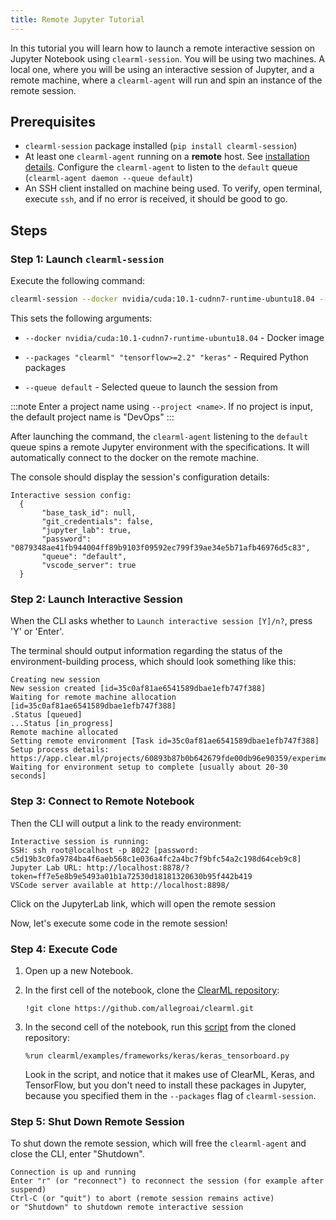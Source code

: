 ```yaml
---
title: Remote Jupyter Tutorial
---
```


In this tutorial you will learn how to launch a remote interactive session on Jupyter Notebook using `clearml-session`.
You will be using two machines. A local one, where you will be using an interactive session of Jupyter, and a remote machine, 
where a `clearml-agent` will run and spin an instance of the remote session. 

## Prerequisites

* `clearml-session` package installed (`pip install clearml-session`)
* At least one `clearml-agent` running on a **remote** host. See [installation details](../../clearml_agent/clearml_agent_setup.md#installation).
  Configure the `clearml-agent` to listen to the `default` queue (`clearml-agent daemon --queue default`)
* An SSH client installed on machine being used. To verify, open terminal, execute `ssh`, and if no error is received,
    it should be good to go.
  

## Steps

### Step 1: Launch `clearml-session`

Execute the following command:

```bash
clearml-session --docker nvidia/cuda:10.1-cudnn7-runtime-ubuntu18.04 --packages "clearml" "tensorflow>=2.2" "keras" --queue default
```

This sets the following arguments:

* `--docker nvidia/cuda:10.1-cudnn7-runtime-ubuntu18.04` - Docker image
    
* `--packages "clearml" "tensorflow>=2.2" "keras"` - Required Python packages
      
* `--queue default` - Selected queue to launch the session from 

:::note
Enter a project name using `--project <name>`. If no project is input, the default project 
name is "DevOps"
:::
   
After launching the command, the `clearml-agent` listening to the `default` queue spins a remote Jupyter environment with 
the specifications. It will automatically connect to the docker on the remote machine. 
   
The console should display the session's configuration details:
    
```console
Interactive session config:
  {
       "base_task_id": null,
       "git_credentials": false,
       "jupyter_lab": true,
       "password": "0879348ae41fb944004ff89b9103f09592ec799f39ae34e5b71afb46976d5c83",
       "queue": "default",
       "vscode_server": true
  }
```

### Step 2: Launch Interactive Session 

When the CLI asks whether to `Launch interactive session [Y]/n?`, press 'Y' or 'Enter'.  

The terminal should output information regarding the status of the environment-building process, which should look 
something like this:
   
```console 
Creating new session
New session created [id=35c0af81ae6541589dbae1efb747f388]
Waiting for remote machine allocation [id=35c0af81ae6541589dbae1efb747f388]
.Status [queued]
...Status [in_progress]
Remote machine allocated
Setting remote environment [Task id=35c0af81ae6541589dbae1efb747f388]
Setup process details: https://app.clear.ml/projects/60893b87b0b642679fde00db96e90359/experiments/35c0af81ae6541589dbae1efb747f388/output/log
Waiting for environment setup to complete [usually about 20-30 seconds]
```

### Step 3: Connect to Remote Notebook

Then the CLI will output a link to the ready environment:

```console
Interactive session is running:
SSH: ssh root@localhost -p 8022 [password: c5d19b3c0fa9784ba4f6aeb568c1e036a4fc2a4bc7f9bfc54a2c198d64ceb9c8]
Jupyter Lab URL: http://localhost:8878/?token=ff7e5e8b9e5493a01b1a72530d18181320630b95f442b419
VSCode server available at http://localhost:8898/
```

Click on the JupyterLab link, which will open the remote session
   
Now, let's execute some code in the remote session!

### Step 4: Execute Code

1. Open up a new Notebook.

1. In the first cell of the notebook, clone the [ClearML repository](https://github.com/allegroai/clearml): 

   ```
   !git clone https://github.com/allegroai/clearml.git
   ```
   
1. In the second cell of the notebook, run this [script](https://github.com/allegroai/clearml/blob/master/examples/frameworks/keras/keras_tensorboard.py) 
   from the cloned repository:
   
   ```
   %run clearml/examples/frameworks/keras/keras_tensorboard.py
   ```
   Look in the script, and notice that it makes use of ClearML, Keras, and TensorFlow, but you don't need to install these 
   packages in Jupyter, because you specified them in the `--packages` flag of `clearml-session`. 
   
### Step 5: Shut Down Remote Session

To shut down the remote session, which will free the `clearml-agent` and close the CLI, enter "Shutdown".
   
```console
Connection is up and running
Enter "r" (or "reconnect") to reconnect the session (for example after suspend)
Ctrl-C (or "quit") to abort (remote session remains active)
or "Shutdown" to shutdown remote interactive session
```
